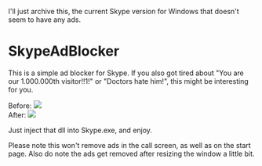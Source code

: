 I'll just archive this, the current Skype version for Windows that doesn't seem to have any ads.


# SkypeAdBlocker

This is a simple ad blocker for Skype.
If you also got tired about "You are our 1.000.000th visitor!!1!" or "Doctors hate him!", this might be interesting for you.

Before:
<img src="http://i.imgur.com/XHUWr8h.png"></img>
<br>
After:
<img src="http://i.imgur.com/HX2vABs.png"></img>
<br>

Just inject that dll into Skype.exe, and enjoy.

Please note this won't remove ads in the call screen, as well as on the start page. Also do note the ads get removed after resizing the window a little bit.
